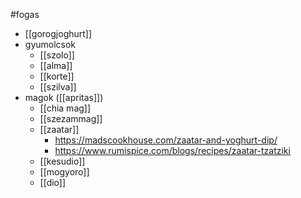 #fogas
- [[gorogjoghurt]]
- gyumolcsok
	- [[szolo]]
	- [[alma]]
	- [[korte]]
	- [[szilva]]
- magok ([[apritas]])
	- [[chia mag]]
	- [[szezammag]]
	- [[zaatar]] 
		- https://madscookhouse.com/zaatar-and-yoghurt-dip/
		- https://www.rumispice.com/blogs/recipes/zaatar-tzatziki
	- [[kesudio]]
	- [[mogyoro]]
	- [[dio]]